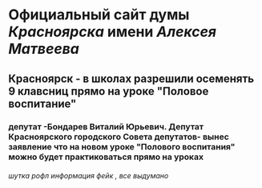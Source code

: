 # Официальный сайт думы *Красноярска* имени  *Алексея Матвеева*

## Красноярск - в школах разрешили осеменять 9 клавсниц прямо на уроке "Половое воспитание"
 ### депутат -Бондарев Виталий Юрьевич. Депутат Красноярского городского Совета депутатов- вынес заявление что на новом уроке "Полового воспитания" можно будет практиковаться прямо на уроках


###### шутка рофл информация фейк  , все выдумано
